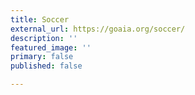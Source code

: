 ```yaml
---
title: Soccer
external_url: https://goaia.org/soccer/
description: ''
featured_image: ''
primary: false
published: false

---
```

